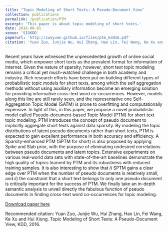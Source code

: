 ```yaml
---
title: "Topic Modeling of Short Texts: A Pseudo-Document View"
collection: publications
permalink: /publication/PTM
excerpt: 'This paper is about topic modeling of short texts.'
date: 2016-08-01
venue: 'SIGKDD'
paperurl: 'http://zuoyuan.github.io/files/ptm_kdd16.pdf'
citation: 'Yuan Zuo, Junjie Wu, Hui Zhang, Hao Lin, Fei Wang, Ke Xu and Hui Xiong. Topic Modeling of Short Texts: A Pseudo-Document View, KDD, 2016.'
---
```

Recent years have witnessed the unprecedented growth of online social media, which empower short texts as the prevalent format for information of Internet. Given the nature of sparsity, however, short text topic modeling remains a critical yet much-watched challenge in both academy and industry. Rich research efforts have been put on building different types of probabilistic topic models for short texts, among which the self aggregation methods without using auxiliary information become an emerging solution for providing informative cross-text word co-occurrences. However, models along this line are still rarely seen, and the representative one Self-Aggregation Topic Model (SATM) is prone to overfitting and computationally expensive. In light of this, in this paper, we propose a novel probabilistic model called Pseudo-document-based Topic Model (PTM) for short text topic modeling. PTM introduces the concept of pseudo document to implicitly aggregate short texts against data sparsity. By modeling the topic distributions of latent pseudo documents rather than short texts, PTM is expected to gain excellent performance in both accuracy and efficiency. A Sparsity-enhanced PTM (SPTM for short) is also proposed by applying Spike and Slab prior, with the purpose of eliminating undesired correlations between pseudo documents and latent topics. Extensive experiments on various real-world data sets with state-of-the-art baselines demonstrate the high quality of topics learned by PTM and its robustness with reduced training samples. It is also interesting to show that $i$) SPTM gains a clear edge over PTM when the number of pseudo documents is relatively small, and $ii$) the constraint that a short text belongs to only one pseudo document is critically important for the success of PTM. We finally take an in-depth semantic analysis to unveil directly the fabulous function of pseudo documents in finding cross-text word co-occurrences for topic modeling.

[Download paper here](http://zuoyuan.github.io/files/ptm_kdd16.pdf)

Recommended citation: Yuan Zuo, Junjie Wu, Hui Zhang, Hao Lin, Fei Wang, Ke Xu and Hui Xiong. Topic Modeling of Short Texts: A Pseudo-Document View, KDD, 2016.